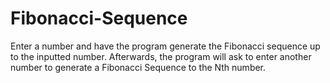 # Fibonacci-Sequence
 Enter a number and have the program generate the Fibonacci sequence up to the inputted number. Afterwards, the program will ask to enter another number to generate a Fibonacci Sequence to the Nth number.
